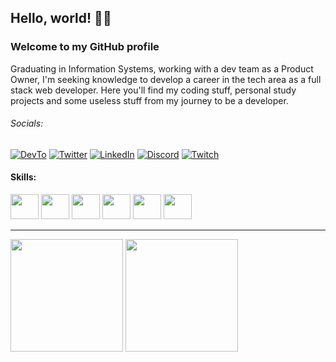 ## Hello, world! 👋🏻
### Welcome to my GitHub profile
Graduating in Information Systems, working with a dev team as a Product Owner, I'm seeking knowledge to develop a career in the tech area as a full stack web developer. Here you'll find my coding stuff, personal study projects and some useless stuff from my journey to be a developer.

###### Socials:
[![DevTo](https://img.shields.io/badge/dev.to-0A0A0A?style=for-the-badge&logo=devdotto&logoColor=white)](https://dev.to/reenatoteixeira)
[![Twitter](https://img.shields.io/badge/Twitter-1DA1F2?style=for-the-badge&logo=twitter&logoColor=white)](https://twitter.com/reenato_q)
[![LinkedIn](https://img.shields.io/badge/LinkedIn-0077B5?style=for-the-badge&logo=linkedin&logoColor=white)](https://www.linkedin.com/in/reenatoteixeira)
[![Discord](https://img.shields.io/badge/Discord-7289DA?style=for-the-badge&logo=discord&logoColor=white)](https://discordapp.com/users/392865605495029765)
[![Twitch](https://img.shields.io/badge/Twitch-9146FF?style=for-the-badge&logo=twitch&logoColor=white)](https://www.twitch.tv/reenatoteixeira)

#### Skills:
<div>
 <img height="40em" width="45em" src="https://cdn.jsdelivr.net/gh/devicons/devicon/icons/html5/html5-original.svg" />
 <img height="40em" width="45em" src="https://cdn.jsdelivr.net/gh/devicons/devicon/icons/css3/css3-original.svg" />
 <img height="40em" width="45em" src="https://cdn.jsdelivr.net/gh/devicons/devicon/icons/javascript/javascript-original.svg" />
 <img height="40em" width="45em" src="https://cdn.jsdelivr.net/gh/devicons/devicon@latest/icons/tailwindcss/tailwindcss-original.svg" />
 <img height="40em" width="45em" src="https://cdn.jsdelivr.net/gh/devicons/devicon/icons/php/php-original.svg" />
 <img height="40em" width="45em" src="https://cdn.jsdelivr.net/gh/devicons/devicon/icons/mysql/mysql-original.svg" />         
</div>

---

<div>
 <img height="180em" src="https://github-readme-stats.vercel.app/api?username=reenatoteixeira&theme=react&show_icons=true&cache_seconds=1800" />
 <img height="180em" src="https://github-readme-stats.vercel.app/api/top-langs/?username=reenatoteixeira&theme=react&layout=compact&cache_seconds=1800" />
</div>
